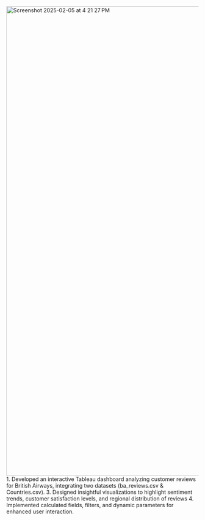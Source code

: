 <img width="1231" alt="Screenshot 2025-02-05 at 4 21 27 PM" src="https://github.com/user-attachments/assets/535f7391-6edb-4410-b79e-8e30a59bd162" />
1. Developed an interactive Tableau dashboard analyzing customer reviews for British Airways, integrating two datasets (ba_reviews.csv & Countries.csv).
3. Designed insightful visualizations to highlight sentiment trends, customer satisfaction levels, and regional distribution of reviews
4. Implemented calculated fields, filters, and dynamic parameters for enhanced user interaction.
